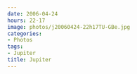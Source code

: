 ```yaml
---
date: 2006-04-24
hours: 22-17
image: photos/j20060424-22h17TU-GBe.jpg
categories: 
- Photos 
tags: 
- Jupiter 
title: Jupiter
---
```

